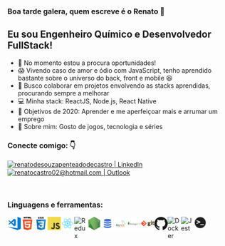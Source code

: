 ### Boa tarde galera, quem escreve é o Renato 🙌

## Eu sou Engenheiro Químico e Desenvolvedor FullStack!
- 🙏 No momento estou a procura oportunidades!
- 😱 Vivendo caso de amor e ódio com JavaScript, tenho aprendido bastante sobre o universo do back, front e mobile 😆
- 👯 Busco colaborar em projetos envolvendo as stacks aprendidas, procurando sempre a melhorar
- 💻 Minha stack: ReactJS, Node.js, React Native
- 📕 Objetivos de 2020: Aprender e me aperfeiçoar mais e arrumar um emprego
- 💬 Sobre mim: Gosto de jogos, tecnologia e séries

### Conecte comigo: 👇
[<img align="center" alt="renatodesouzapenteadodecastro | LinkedIn" width="30px" src="https://cdn.jsdelivr.net/npm/simple-icons@v3/icons/linkedin.svg" />](https://www.linkedin.com/in/renatodesouzapenteadodecastro/)
[<img align="center" alt="renatocastro02@hotmail.com | Outlook" width="30px" src="https://cdn.jsdelivr.net/npm/simple-icons@3.4.1/icons/microsoftoutlook.svg" />](mailto:renatocastro02@hotmail.com) 

<br />

### Linguagens e ferramentas:

<img align="left" alt="Visual Studio Code" width="30px" src="https://raw.githubusercontent.com/github/explore/80688e429a7d4ef2fca1e82350fe8e3517d3494d/topics/visual-studio-code/visual-studio-code.png" />
<img align="left" alt="HTML5" width="30px" src="https://raw.githubusercontent.com/github/explore/80688e429a7d4ef2fca1e82350fe8e3517d3494d/topics/html/html.png" />
<img align="left" alt="CSS3" width="30px" src="https://raw.githubusercontent.com/github/explore/80688e429a7d4ef2fca1e82350fe8e3517d3494d/topics/css/css.png" />
<img align="left" alt="JavaScript" width="30px" src="https://raw.githubusercontent.com/github/explore/80688e429a7d4ef2fca1e82350fe8e3517d3494d/topics/javascript/javascript.png" />
<img align="left" alt="React" width="30px" src="https://raw.githubusercontent.com/github/explore/80688e429a7d4ef2fca1e82350fe8e3517d3494d/topics/react/react.png" />
<img align="left" alt="Redux" width="30px" src="https://img2.gratispng.com/20181122/fzo/kisspng-redux-react-javascript-library-application-softwar-egghead-intro-to-redux-5bf74afc404894.3460027115429332442633.jpg"/>
<img align="left" alt="Node.js" width="30px" src="https://raw.githubusercontent.com/github/explore/80688e429a7d4ef2fca1e82350fe8e3517d3494d/topics/nodejs/nodejs.png" />
<img align="left" alt="SQL" width="30px" src="https://raw.githubusercontent.com/github/explore/80688e429a7d4ef2fca1e82350fe8e3517d3494d/topics/sql/sql.png" />
<img align="left" alt="MySQL" width="30px" src="https://raw.githubusercontent.com/github/explore/80688e429a7d4ef2fca1e82350fe8e3517d3494d/topics/mysql/mysql.png" />
<img align="left" alt="MongoDB" width="30px" src="https://raw.githubusercontent.com/github/explore/80688e429a7d4ef2fca1e82350fe8e3517d3494d/topics/mongodb/mongodb.png" />
<img align="left" alt="Git" width="30px" src="https://raw.githubusercontent.com/github/explore/80688e429a7d4ef2fca1e82350fe8e3517d3494d/topics/git/git.png" />
<img align="left" alt="GitHub" width="30px" src="https://raw.githubusercontent.com/github/explore/78df643247d429f6cc873026c0622819ad797942/topics/github/github.png" />
<img align="left" alt="Docker" width="30px" src="https://cdn3.iconfinder.com/data/icons/social-media-2169/24/social_media_social_media_logo_docker-512.png" />
<img align="left" alt="Jest" width="30px" src="https://cdn4.iconfinder.com/data/icons/logos-brands-5/24/jest-512.png" />
<img align="left" alt="Terminal" width="26px" src="https://raw.githubusercontent.com/github/explore/80688e429a7d4ef2fca1e82350fe8e3517d3494d/topics/terminal/terminal.png" />

<br />
